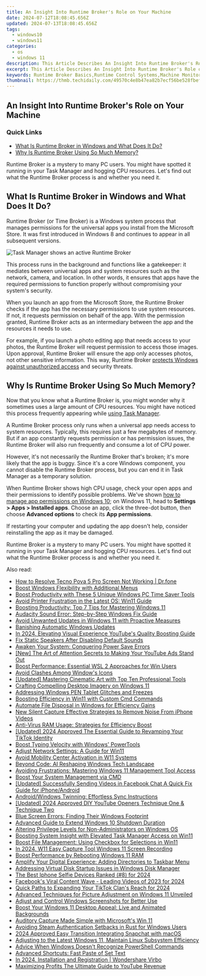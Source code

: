 ```yaml
---
title: An Insight Into Runtime Broker's Role on Your Machine
date: 2024-07-12T18:08:45.656Z
updated: 2024-07-13T18:08:45.656Z
tags:
  - windows10
  - windows11
categories:
  - os
  - windows 11
description: This Article Describes An Insight Into Runtime Broker's Role on Your Machine
excerpt: This Article Describes An Insight Into Runtime Broker's Role on Your Machine
keywords: Runtime Broker Basics,Runtime Control Systems,Machine Monitoring,Execution Management,Process Coordination,System Performance,Code Optimization
thumbnail: https://thmb.techidaily.com/49570c4e8b47ea82b7ecf56be528fbefc2ec46d8620a3399012917fa562508d1.jpg
---
```


## An Insight Into Runtime Broker's Role on Your Machine

### Quick Links

* [What Is Runtime Broker in Windows and What Does It Do?](#what-is-runtime-broker-in-windows-and-what-does-it-do)
* [Why Is Runtime Broker Using So Much Memory?](#why-is-runtime-broker-using-so-much-memory)

 Runtime Broker is a mystery to many PC users. You might have spotted it running in your Task Manager and hogging CPU resources. Let's find out what the Runtime Broker process is and whether you need it.

## What Is Runtime Broker in Windows and What Does It Do?

 Runtime Broker (or Time Broker) is a Windows system process that manages permissions for the universal apps you install from the Microsoft Store. It was first introduced in Windows 8 and continues to appear in all subsequent versions.

![Task Manager shows an active Runtime Broker](https://static1.makeuseofimages.com/wordpress/wp-content/uploads/2024/01/task-manager-shows-an-active-runtime-broker.jpg)

 This process runs in the background and functions like a gatekeeper: it mediates between universal apps and system resources such as the network, camera, and location. In other words, it ensures that apps have the required permissions to function properly without compromising your system's security.

 When you launch an app from the Microsoft Store, the Runtime Broker checks if the app has the necessary permissions to use system resources. If not, it requests permission on behalf of the app. With the permission granted, Runtime Broker acts as an intermediary between the app and the resources it needs to use.

 For example, if you launch a photo editing app that needs access to your photos, the Runtime Broker will request permission to access those images. Upon approval, Runtime Broker will ensure the app only accesses photos, not other sensitive information. This way, Runtime Broker [protects Windows against unauthorized access](http://www.makeuseof.com/prevent-unauthorized-access-windows/) and security threats.

## Why Is Runtime Broker Using So Much Memory?

 Now that you know what a Runtime Broker is, you might wonder why it sometimes uses a large amount of CPU resources. You might have noticed this process frequently appearing while [using Task Manager](https://www.makeuseof.com/how-to-use-windows-task-manager/).

 A Runtime Broker process only runs when a universal app needs access to system resources. Typically, this requires just a few megabytes of memory. But if an app constantly requests permission or has permission issues, the Runtime Broker will also run frequently and consume a lot of CPU power.

 However, it's not necessarily the Runtime Broker that's broken; it's more likely that the app is buggy. Since it's a core Windows component, you cannot disable the Runtime Broker process, but you can end it in Task Manager as a temporary solution.

 When Runtime Broker shows high CPU usage, check your open apps and their permissions to identify possible problems. We've shown [how to manage app permissions on Windows 10](https://www.makeuseof.com/how-to-change-app-permissions-in-windows-10/); on Windows 11, head to **Settings > Apps > Installed apps**. Choose an app, click the three-dot button, then choose **Advanced options** to check its **App permissions**.

 If restarting your computer and updating the app doesn't help, consider reinstalling the app as it may be damaged.

 Runtime Broker is a mystery to many PC users. You might have spotted it running in your Task Manager and hogging CPU resources. Let's find out what the Runtime Broker process is and whether you need it.

<span class="atpl-alsoreadstyle">Also read:</span>
<div><ul>
<li><a href="https://howto.techidaily.com/how-to-resolve-tecno-pova-5-pro-screen-not-working-drfone-by-drfone-fix-android-problems-fix-android-problems/"><u>How to Resolve Tecno Pova 5 Pro Screen Not Working | Dr.fone</u></a></li>
<li><a href="https://win11-tips.techidaily.com/boost-windows-flexibility-with-additional-menus/"><u>Boost Windows Flexibility with Additional Menus</u></a></li>
<li><a href="https://win11-tips.techidaily.com/boost-productivity-with-these-5-unique-windows-pc-time-saver-tools/"><u>Boost Productivity with These 5 Unique Windows PC Time Saver Tools</u></a></li>
<li><a href="https://win11-tips.techidaily.com/avoid-printer-frustration-in-the-latest-os-win11-guide/"><u>Avoid Printer Frustration in the Latest OS: Win11 Guide</u></a></li>
<li><a href="https://win11-tips.techidaily.com/boosting-productivity-top-7-tips-for-mastering-windows-11/"><u>Boosting Productivity: Top 7 Tips for Mastering Windows 11</u></a></li>
<li><a href="https://win11-tips.techidaily.com/audacity-sound-error-step-by-step-windows-fix-guide/"><u>Audacity Sound Error: Step-by-Step Windows Fix Guide</u></a></li>
<li><a href="https://win11-tips.techidaily.com/avoid-unwanted-updates-in-windows-11-with-proactive-measures/"><u>Avoid Unwanted Updates in Windows 11 with Proactive Measures</u></a></li>
<li><a href="https://win11-tips.techidaily.com/banishing-automatic-windows-updates/"><u>Banishing Automatic Windows Updates</u></a></li>
<li><a href="https://youtube-videos.techidaily.com/in-2024-elevating-visual-experience-youtubes-quality-boosting-guide/"><u>In 2024, Elevating Visual Experience  YouTube's Quality Boosting Guide</u></a></li>
<li><a href="https://win11.techidaily.com/fix-static-speakers-after-disabling-default-sounds/"><u>Fix Static Speakers After Disabling Default Sounds</u></a></li>
<li><a href="https://win11-tips.techidaily.com/awaken-your-system-conquering-power-save-errors/"><u>Awaken Your System: Conquering Power Save Errors</u></a></li>
<li><a href="https://facebook-video-share.techidaily.com/new-the-art-of-attention-secrets-to-making-your-youtube-ads-stand-out/"><u>[New] The Art of Attention  Secrets to Making Your YouTube Ads Stand Out</u></a></li>
<li><a href="https://win11-tips.techidaily.com/boost-performance-essential-wsl-2-approaches-for-win-users/"><u>Boost Performance: Essential WSL 2 Approaches for Win Users</u></a></li>
<li><a href="https://win11-tips.techidaily.com/avoid-clashes-among-windows-icons/"><u>Avoid Clashes Among Window's Icons</u></a></li>
<li><a href="https://extra-support.techidaily.com/updated-mastering-cinematic-art-with-top-ten-professional-tools/"><u>[Updated] Mastering Cinematic Art with Top Ten Professional Tools</u></a></li>
<li><a href="https://windows11.techidaily.com/crafting-compelling-desktop-imagery-on-windows-11/"><u>Crafting Compelling Desktop Imagery on Windows 11</u></a></li>
<li><a href="https://win11-tips.techidaily.com/addressing-windows-pen-tablet-glitches-and-freezes/"><u>Addressing Windows PEN Tablet Glitches and Freezes</u></a></li>
<li><a href="https://win11-tips.techidaily.com/boosting-efficiency-in-win11-with-custom-cmd-commands/"><u>Boosting Efficiency in Win11 with Custom Cmd Commands</u></a></li>
<li><a href="https://win11-tips.techidaily.com/automate-file-disposal-in-windows-for-efficiency-gains/"><u>Automate File Disposal in Windows for Efficiency Gains</u></a></li>
<li><a href="https://voice-adjusting.techidaily.com/new-silent-capture-effective-strategies-to-remove-noise-from-iphone-videos/"><u>New Silent Capture Effective Strategies to Remove Noise From iPhone Videos</u></a></li>
<li><a href="https://win11-tips.techidaily.com/anti-virus-ram-usage-strategies-for-efficiency-boost/"><u>Anti-Virus RAM Usage: Strategies for Efficiency Boost</u></a></li>
<li><a href="https://tiktok-videos.techidaily.com/updated-2024-approved-the-essential-guide-to-revamping-your-tiktok-identity/"><u>[Updated] 2024 Approved  The Essential Guide to Revamping Your TikTok Identity</u></a></li>
<li><a href="https://win11-tips.techidaily.com/boost-typing-velocity-with-windows-powertools/"><u>Boost Typing Velocity with Windows' PowerTools</u></a></li>
<li><a href="https://win11-tips.techidaily.com/adjust-network-settings-a-guide-for-win11/"><u>Adjust Network Settings: A Guide for Win11</u></a></li>
<li><a href="https://win11-tips.techidaily.com/avoid-mobility-center-activation-in-w11-systems/"><u>Avoid Mobility Center Activation in W11 Systems</u></a></li>
<li><a href="https://win11-tips.techidaily.com/beyond-code-ai-reshaping-windows-tech-landscape/"><u>Beyond Code: AI Reshaping Windows Tech Landscape</u></a></li>
<li><a href="https://win11-tips.techidaily.com/avoiding-frustrations-mastering-windows-11-management-tool-access/"><u>Avoiding Frustrations: Mastering Windows 11 Management Tool Access</u></a></li>
<li><a href="https://win11-tips.techidaily.com/boost-your-system-management-via-cmd/"><u>Boost Your System Management via CMD</u></a></li>
<li><a href="https://facebook-clips.techidaily.com/updated-successfully-sending-videos-in-facebook-chat-a-quick-fix-guide-for-iphoneandroid/"><u>[Updated] Successfully Sending Videos in Facebook Chat  A Quick Fix Guide for iPhone/Android</u></a></li>
<li><a href="https://win11-tips.techidaily.com/androidwindows-twinning-effortless-sync-instructions/"><u>Android/Windows Twinning: Effortless Sync Instructions</u></a></li>
<li><a href="https://facebook-record-videos.techidaily.com/updated-2024-approved-diy-youtube-openers-technique-one-and-technique-two/"><u>[Updated] 2024 Approved  DIY YouTube Openers  Technique One & Technique Two</u></a></li>
<li><a href="https://win11-tips.techidaily.com/blue-screen-errors-finding-their-windows-footprint/"><u>Blue Screen Errors: Finding Their Windows Footprint</u></a></li>
<li><a href="https://win11-tips.techidaily.com/advanced-guide-to-extend-windows-10-shutdown-duration/"><u>Advanced Guide to Extend Windows 10 Shutdown Duration</u></a></li>
<li><a href="https://win11-tips.techidaily.com/altering-privilege-levels-for-non-administrators-on-windows-os/"><u>Altering Privilege Levels for Non-Administrators on Windows OS</u></a></li>
<li><a href="https://win11-tips.techidaily.com/boosting-system-insight-with-elevated-task-manager-access-on-win11/"><u>Boosting System Insight with Elevated Task Manager Access on Win11</u></a></li>
<li><a href="https://win11-tips.techidaily.com/boost-file-management-using-checkbox-for-selections-in-win11/"><u>Boost File Management: Using Checkbox for Selections in Win11</u></a></li>
<li><a href="https://screen-sharing-recording.techidaily.com/in-2024-w11-easy-capture-tool-windows-11-screen-recording/"><u>In 2024, W11 Easy Capture Tool  Windows 11 Screen Recording</u></a></li>
<li><a href="https://win11-tips.techidaily.com/boost-performance-by-rebooting-windows-11-ram/"><u>Boost Performance by Rebooting Windows 11 RAM</u></a></li>
<li><a href="https://win11-tips.techidaily.com/amplify-your-digital-experience-adding-directories-to-taskbar-menu/"><u>Amplify Your Digital Experience: Adding Directories to Taskbar Menu</u></a></li>
<li><a href="https://win11-tips.techidaily.com/addressing-virtual-disk-startup-issues-in-windows-disk-manager/"><u>Addressing Virtual Disk Startup Issues in Windows Disk Manager</u></a></li>
<li><a href="https://some-tips.techidaily.com/the-best-iphone-selfie-devices-ranked-8-for-2024/"><u>The Best Iphone Selfie Devices Ranked (#8) for 2024</u></a></li>
<li><a href="https://facebook-clips.techidaily.com/facebooks-viral-content-wave-leading-videos-of-2023-for-2024/"><u>Facebook's Viral Content Wave - Leading Videos of 2023 for 2024</u></a></li>
<li><a href="https://tiktok-videos.techidaily.com/quick-paths-to-expanding-your-tiktok-clans-reach-for-2024/"><u>Quick Paths to Expanding Your TikTok Clan's Reach for 2024</u></a></li>
<li><a href="https://win11-tips.techidaily.com/advanced-techniques-for-picture-adjustment-on-windows-11-unveiled/"><u>Advanced Techniques for Picture Adjustment on Windows 11 Unveiled</u></a></li>
<li><a href="https://win11-tips.techidaily.com/adjust-and-control-windows-screenshots-for-better-use/"><u>Adjust and Control Windows Screenshots for Better Use</u></a></li>
<li><a href="https://win11-tips.techidaily.com/boost-your-windows-11-desktop-appeal-live-and-animated-backgrounds/"><u>Boost Your Windows 11 Desktop Appeal: Live and Animated Backgrounds</u></a></li>
<li><a href="https://win11-tips.techidaily.com/auditory-capture-made-simple-with-microsofts-win-11/"><u>Auditory Capture Made Simple with Microsoft's Win 11</u></a></li>
<li><a href="https://win11-tips.techidaily.com/avoiding-steam-authentication-setbacks-in-rust-for-windows-users/"><u>Avoiding Steam Authentication Setbacks in Rust for Windows Users</u></a></li>
<li><a href="https://snapchat-videos.techidaily.com/2024-approved-easy-transition-integrating-snapchat-with-macos/"><u>2024 Approved  Easy Transition  Integrating Snapchat with macOS</u></a></li>
<li><a href="https://win11-tips.techidaily.com/adjusting-to-the-latest-windows-11-maintain-linux-subsystem-efficiency/"><u>Adjusting to the Latest Windows 11, Maintain Linux Subsystem Efficiency</u></a></li>
<li><a href="https://win11-tips.techidaily.com/advice-when-windows-doesnt-recognize-powershell-commands/"><u>Advice When Windows Doesn't Recognize PowerShell Commands</u></a></li>
<li><a href="https://win11-tips.techidaily.com/advanced-shortcuts-fast-paste-of-set-text/"><u>Advanced Shortcuts: Fast Paste of Set Text</u></a></li>
<li><a href="https://ai-voice-clone.techidaily.com/in-2024-installation-and-registration-wondershare-virbo/"><u>In 2024, Installation and Registration | Wondershare Virbo</u></a></li>
<li><a href="https://youtube-blog.techidaily.com/izing-profits-the-ultimate-guide-to-youtube-revenue/"><u>Maximizing Profits   The Ultimate Guide to YouTube Revenue</u></a></li>
</ul></div>

<ins class="adsbygoogle"
      style="display:block"
      data-ad-client="ca-pub-7571918770474297"
      data-ad-slot="8358498916"
      data-ad-format="auto"
      data-full-width-responsive="true"></ins>